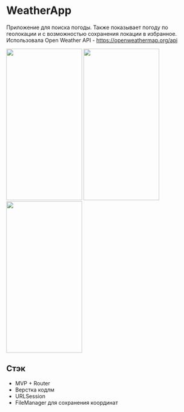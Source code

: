 # WeatherApp

Приложение для поиска погоды. Также показывает погоду по геолокации и с возможностью сохранения локации в избранное.
Использовала Open Weather API - https://openweathermap.org/api

<p float="left">
<img src=https://user-images.githubusercontent.com/89018935/207789538-e0c79051-f880-4af1-9606-7fdc7be1804a.png width="200" height="400">
<img src=https://user-images.githubusercontent.com/89018935/207789556-6e725088-4c49-4ec9-ba4a-d605e1a035cf.png width="200" height="400">
<img src=https://user-images.githubusercontent.com/89018935/207789565-962f3199-8f1b-49ce-b098-fb200132eaaa.png width="200" height="400">
</p>


## Стэк
* MVP + Router
* Верстка кодлм
* URLSession
* FileManager для сохранения координат
